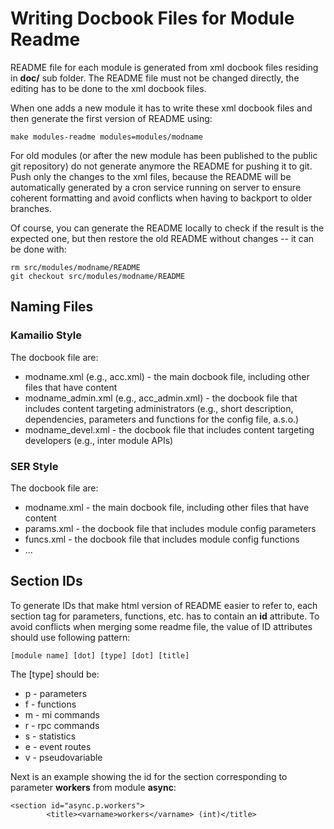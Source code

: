 # Writing Docbook Files for Module Readme

README file for each module is generated from xml docbook files residing
in **doc/** sub folder. The README file must not be changed directly,
the editing has to be done to the xml docbook files.

When one adds a new module it has to write these xml docbook files and
then generate the first version of README using:

    make modules-readme modules=modules/modname

For old modules (or after the new module has been published to the
public git repository) do not generate anymore the README for pushing it
to git. Push only the changes to the xml files, because the README will
be automatically generated by a cron service running on server to ensure
coherent formatting and avoid conflicts when having to backport to older
branches.

Of course, you can generate the README locally to check if the result is
the expected one, but then restore the old README without changes -- it
can be done with:

    rm src/modules/modname/README
    git checkout src/modules/modname/README

## Naming Files

### Kamailio Style

The docbook file are:

-   modname.xml (e.g., acc.xml) - the main docbook file, including other
    files that have content
-   modname_admin.xml (e.g., acc_admin.xml) - the docbook file that
    includes content targeting administrators (e.g., short description,
    dependencies, parameters and functions for the config file, a.s.o.)
-   modname_devel.xml - the docbook file that includes content targeting
    developers (e.g., inter module APIs)

### SER Style

The docbook file are:

-   modname.xml - the main docbook file, including other files that have
    content
-   params.xml - the docbook file that includes module config parameters
-   funcs.xml - the docbook file that includes module config functions
-   ...

## Section IDs

To generate IDs that make html version of README easier to refer to,
each section tag for parameters, functions, etc. has to contain an
**id** attribute. To avoid conflicts when merging some readme file, the
value of ID attributes should use following pattern:

    [module name] [dot] [type] [dot] [title]

The \[type\] should be:

-   p - parameters
-   f - functions
-   m - mi commands
-   r - rpc commands
-   s - statistics
-   e - event routes
-   v - pseudovariable

Next is an example showing the id for the section corresponding to
parameter **workers** from module **async**:

    <section id="async.p.workers">
            <title><varname>workers</varname> (int)</title> 
